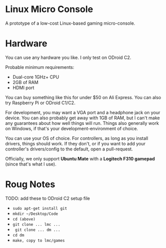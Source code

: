 # Linux Micro Console
A prototype of a low-cost Linux-based gaming micro-console.

# Hardware

You can use any hardware you like. I only test on ODroid C2.

Probable minimum requirements:

- Dual-core 1GHz+ CPU
- 2GB of RAM
- HDMI port

You can buy something like this for under $50 on Ali Express. You can also try Raspberry Pi or ODroid C1/C2.

For development, you may want a VGA port and a headphone jack on your device.  You can also probably get away with 1GB of RAM, but I can't make any guarantees about how well things will run. Things also generally work on Windows, if that's your development-environment of choice.

You can use your OS of choice. For controllers, as long as you install drivers, things should work. If they don't, or if you want to add your controller's drivers/config to the default, open a pull-request. 

Officially, we only support **Ubuntu Mate** with a **Logitech F310 gamepad** (since that's what I use).

# Roug Notes

TODO: add these to ODroid C2 setup file
- `sudo apt-get install git`
- `mkdir ~/Desktop/Code`
- `cd (above)`
- `git clone ... lmc ...`
- ` git clone ... dm ...`
- `cd dm`
- `make, copy to lmc/games`
